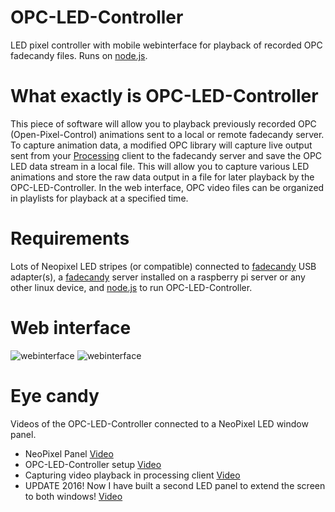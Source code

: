 # OPC-LED-Controller
LED pixel controller with mobile webinterface for playback of recorded OPC fadecandy files. Runs on [node.js].

# What exactly is OPC-LED-Controller
This piece of software will allow you to playback previously recorded OPC (Open-Pixel-Control) animations sent to a local or remote fadecandy server. To capture animation data, a modified OPC library will capture live output sent from your [Processing] client to the fadecandy server and save the OPC LED data stream in a local file. This will allow you to capture various LED animations and store the raw data output in a file for later playback by the OPC-LED-Controller.
In the web interface, OPC video files can be organized in playlists for playback at a specified time.

# Requirements
Lots of Neopixel LED stripes (or compatible) connected to [fadecandy] USB adapter(s), a [fadecandy] server installed on a raspberry pi server or any other linux device, and [node.js] to run OPC-LED-Controller.

# Web interface

![webinterface](/doc/screenshot_webinterface_01.png?raw=true "Screenshot 1")
![webinterface](/doc/screenshot_webinterface_02.png?raw=true "Screenshot 2")

# Eye candy
Videos of the OPC-LED-Controller connected to a NeoPixel LED window panel.

* NeoPixel Panel [Video](https://www.youtube.com/watch?v=yShuQpUOM44)
* OPC-LED-Controller setup [Video](https://www.youtube.com/watch?v=C-R0qOiEBWI) 
* Capturing video playback in processing client [Video](https://www.youtube.com/watch?v=MzDn-qfUKUI)
* UPDATE 2016! Now I have built a second LED panel to extend the screen to both windows! [Video](https://www.youtube.com/watch?v=4P_wOI8OdVo)


[node.js]:http://nodejs.org
[fadecandy]:https://github.com/scanlime/fadecandy/
[Processing]:https://processing.org
